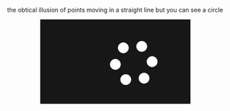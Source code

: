 the obtical illusion of points moving in a straight line but you can see a circle


<p align="center">
  <img src="https://github.com/erfan-ops/circles/blob/main/example.png" width=350 />
</p>